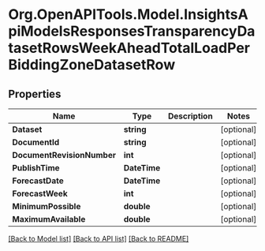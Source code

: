 # Org.OpenAPITools.Model.InsightsApiModelsResponsesTransparencyDatasetRowsWeekAheadTotalLoadPerBiddingZoneDatasetRow

## Properties

Name | Type | Description | Notes
------------ | ------------- | ------------- | -------------
**Dataset** | **string** |  | [optional] 
**DocumentId** | **string** |  | [optional] 
**DocumentRevisionNumber** | **int** |  | [optional] 
**PublishTime** | **DateTime** |  | [optional] 
**ForecastDate** | **DateTime** |  | [optional] 
**ForecastWeek** | **int** |  | [optional] 
**MinimumPossible** | **double** |  | [optional] 
**MaximumAvailable** | **double** |  | [optional] 

[[Back to Model list]](../README.md#documentation-for-models) [[Back to API list]](../README.md#documentation-for-api-endpoints) [[Back to README]](../README.md)

